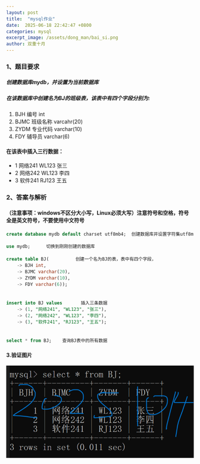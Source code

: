 ```yaml
---
layout: post
title:  "mysql作业"
date:  2025-06-18 22:42:47 +0800
categories: mysql
excerpt_image: /assets/dong_man/bai_si.png
author: 双重十月
---
```


### 1、题目要求
##### 创建数据库mydb，并设置为当前数据库
##### 在该数据库中创建名为BJ的班级表，该表中有四个字段分别为:
1. BJH 编号 int
2. BJMC 班级名称 varcahr(20)
3. ZYDM 专业代码 varchar(10)
4. FDY 辅导员 varchar(6)

#### 在该表中插入三行数据：
- 1  网络241   WL123   张三
- 2  网络242   WL123   李四
- 3  软件241   RJ123    王五




### 2、答案与解析
#### （注意事项：windows不区分大小写，Linux必须大写）注意符号和空格，符号全是英文符号，不要使用中文符号
```SQL
create database mydb default charset utf8mb4;  创建数据库并设置字符集utf8mb4   
   
use mydb;      切换到刚刚创建的数据库

create table BJ(          创建一个名为BJ的表，表中有四个字段，
    -> BJH int,
    -> BJMC varchar(20),
    -> ZYDM varchar(10),
    -> FDY varchar(6));


insert into BJ values       插入三条数据
    -> (1, "网络241", "WL123", "张三"),
    -> (2, "网络242", "WL123", "李四"),
    -> (3, "软件241", "RJ123", "王五");


select * from BJ;    查询BJ表中的所有数据
```

#### 3.验证图片
![验证结果](/assets/mysql/mysql实操作业1.png)